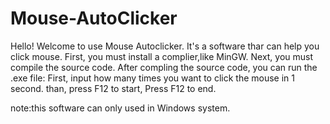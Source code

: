 # Mouse-AutoClicker
Hello! Welcome to use Mouse Autoclicker.
It's a software thar can help you click mouse.
First, you must install a complier,like MinGW.
Next, you must compile the source code.
After compling the source code, you can run the .exe file:
First, input how many times you want to click the mouse in 1 second.
than, press F12 to start, Press F12 to end.

note:this software can only used in Windows system.
